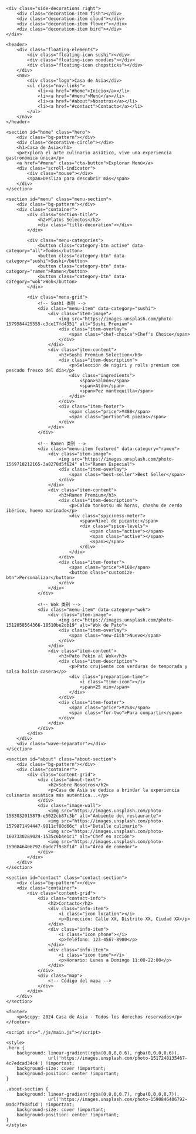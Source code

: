 <!DOCTYPE html>
<html lang="es">
<head>
    <meta charset="UTF-8">
    <meta name="viewport" content="width=device-width, initial-scale=1.0">
    <title>Casa de Asia | Arte Culinario Asiático</title>
    <link href="https://fonts.googleapis.com/css2?family=Playfair+Display:wght@400;700&display=swap" rel="stylesheet">
    <link rel="stylesheet" href="css/style.css">
</head>
<body>
    <div class="side-decorations left">
        <div class="decoration-item lantern"></div>
        <div class="decoration-item bamboo"></div>
        <div class="decoration-item fan"></div>
        <div class="decoration-item dragon"></div>
    </div>

    <div class="side-decorations right">
        <div class="decoration-item fish"></div>
        <div class="decoration-item cloud"></div>
        <div class="decoration-item flower"></div>
        <div class="decoration-item bird"></div>
    </div>

    <header>
        <div class="floating-elements">
            <div class="floating-icon sushi"></div>
            <div class="floating-icon noodles"></div>
            <div class="floating-icon chopsticks"></div>
        </div>
        <nav>
            <div class="logo">Casa de Asia</div>
            <ul class="nav-links">
                <li><a href="#home">Inicio</a></li>
                <li><a href="#menu">Menú</a></li>
                <li><a href="#about">Nosotros</a></li>
                <li><a href="#contact">Contacto</a></li>
            </ul>
        </nav>
    </header>

    <section id="home" class="hero">
        <div class="bg-pattern"></div>
        <div class="decorative-circle"></div>
        <h1>Casa de Asia</h1>
        <p>Explora el arte culinario asiático, vive una experiencia gastronómica única</p>
        <a href="#menu" class="cta-button">Explorar Menú</a>
        <div class="scroll-indicator">
            <div class="mouse"></div>
            <span>Desliza para descubrir más</span>
        </div>
    </section>

    <section id="menu" class="menu-section">
        <div class="bg-pattern"></div>
        <div class="container">
            <div class="section-title">
                <h2>Platos Selectos</h2>
                <div class="title-decoration"></div>
            </div>
            
            <div class="menu-categories">
                <button class="category-btn active" data-category="all">Todos</button>
                <button class="category-btn" data-category="sushi">Sushi</button>
                <button class="category-btn" data-category="ramen">Ramen</button>
                <button class="category-btn" data-category="wok">Wok</button>
            </div>

            <div class="menu-grid">
                <!-- Sushi 类别 -->
                <div class="menu-item" data-category="sushi">
                    <div class="item-image">
                        <img src="https://images.unsplash.com/photo-1579584425555-c3ce17fd4351" alt="Sushi Premium">
                        <div class="item-overlay">
                            <span class="chef-choice">Chef's Choice</span>
                        </div>
                    </div>
                    <div class="item-content">
                        <h3>Sushi Premium Selection</h3>
                        <div class="item-description">
                            <p>Selección de nigiri y rolls premium con pescado fresco del día</p>
                            <div class="ingredients">
                                <span>Salmón</span>
                                <span>Atún</span>
                                <span>Pez mantequilla</span>
                            </div>
                        </div>
                        <div class="item-footer">
                            <span class="price">¥488</span>
                            <span class="portion">8 piezas</span>
                        </div>
                    </div>
                </div>

                <!-- Ramen 类别 -->
                <div class="menu-item featured" data-category="ramen">
                    <div class="item-image">
                        <img src="https://images.unsplash.com/photo-1569718212165-3a8278d5f624" alt="Ramen Especial">
                        <div class="item-overlay">
                            <span class="best-seller">Best Seller</span>
                        </div>
                    </div>
                    <div class="item-content">
                        <h3>Ramen Premium</h3>
                        <div class="item-description">
                            <p>Caldo tonkotsu 48 horas, chashu de cerdo ibérico, huevo marinado</p>
                            <div class="spiciness-meter">
                                <span>Nivel de picante:</span>
                                <div class="spice-levels">
                                    <span class="active"></span>
                                    <span class="active"></span>
                                    <span></span>
                                </div>
                            </div>
                        </div>
                        <div class="item-footer">
                            <span class="price">¥168</span>
                            <button class="customize-btn">Personalizar</button>
                        </div>
                    </div>
                </div>

                <!-- Wok 类别 -->
                <div class="menu-item" data-category="wok">
                    <div class="item-image">
                        <img src="https://images.unsplash.com/photo-1512058564366-18510be2db19" alt="Wok de Pato">
                        <div class="item-overlay">
                            <span class="new-dish">Nuevo</span>
                        </div>
                    </div>
                    <div class="item-content">
                        <h3>Pato Pekín al Wok</h3>
                        <div class="item-description">
                            <p>Pato crujiente con verduras de temporada y salsa hoisin casera</p>
                            <div class="preparation-time">
                                <i class="time-icon"></i>
                                <span>25 min</span>
                            </div>
                        </div>
                        <div class="item-footer">
                            <span class="price">¥258</span>
                            <span class="for-two">Para compartir</span>
                        </div>
                    </div>
                </div>
            </div>
        </div>
        <div class="wave-separator"></div>
    </section>

    <section id="about" class="about-section">
        <div class="bg-pattern"></div>
        <div class="container">
            <div class="content-grid">
                <div class="about-text">
                    <h2>Sobre Nosotros</h2>
                    <p>Casa de Asia se dedica a brindar la experiencia culinaria asiática más auténtica...</p>
                </div>
                <div class="image-wall">
                    <img src="https://images.unsplash.com/photo-1583032015879-e5022cb87c3b" alt="Ambiente del restaurante">
                    <img src="https://images.unsplash.com/photo-1579871494447-9811cf80d66c" alt="Detalle culinario">
                    <img src="https://images.unsplash.com/photo-1607330289024-1535c6b4e1c1" alt="Chef en acción">
                    <img src="https://images.unsplash.com/photo-1590846406792-0adc7f938f1d" alt="Área de comedor">
                </div>
            </div>
        </div>
    </section>

    <section id="contact" class="contact-section">
        <div class="bg-pattern"></div>
        <div class="container">
            <div class="content-grid">
                <div class="contact-info">
                    <h2>Contacto</h2>
                    <div class="info-item">
                        <i class="icon location"></i>
                        <p>Dirección: Calle XX, Distrito XX, Ciudad XX</p>
                    </div>
                    <div class="info-item">
                        <i class="icon phone"></i>
                        <p>Teléfono: 123-4567-8900</p>
                    </div>
                    <div class="info-item">
                        <i class="icon time"></i>
                        <p>Horario: Lunes a Domingo 11:00-22:00</p>
                    </div>
                </div>
                <div class="map">
                    <!-- Código del mapa -->
                </div>
            </div>
        </div>
    </section>

    <footer>
        <p>&copy; 2024 Casa de Asia - Todos los derechos reservados</p>
    </footer>

    <script src="./js/main.js"></script>

    <style>
    .hero {
        background: linear-gradient(rgba(0,0,0,0.6), rgba(0,0,0,0.6)), 
                    url('https://images.unsplash.com/photo-1517248135467-4c7edcad34c4') !important;
        background-size: cover !important;
        background-position: center !important;
    }

    .about-section {
        background: linear-gradient(rgba(0,0,0,0.7), rgba(0,0,0,0.7)), 
                    url('https://images.unsplash.com/photo-1590846406792-0adc7f938f1d') !important;
        background-size: cover !important;
        background-position: center !important;
    }
    </style>
</body>
</html> 

